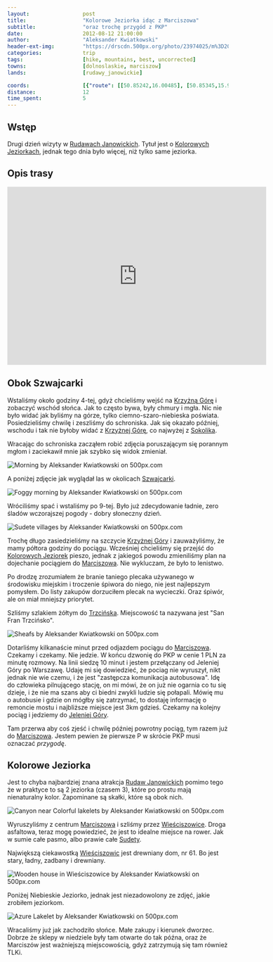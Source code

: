 ```yaml
---
layout:                 post
title:                  "Kolorowe Jeziorka idąc z Marciszowa"
subtitle:               "oraz trochę przygód z PKP"
date:                   2012-08-12 21:00:00
author:                 "Aleksander Kwiatkowski"
header-ext-img:         "https://drscdn.500px.org/photo/23974025/m%3D2048/ae3e7c8b21dabc52db3613217e155890"
categories:             trip
tags:                   [hike, mountains, best, uncorrected]
towns:                  [dolnoslaskie, marciszow]
lands:                  [rudawy_janowickie]

coords:                 [{"route": [[50.85242,16.00485], [50.85345,15.99515], [50.83697,15.97112], [50.81984,15.97446]], "type": "hike"}, {"route": [[50.86322,15.87262], [50.86609,15.87000], [50.86403,15.86859]], "type": "hike"}, {"route": [[50.86319,15.87284], [50.86666,15.88047], [50.87327,15.87850], [50.87842,15.87138], [50.88348,15.87090]], "type": "hike"}]
distance:               12
time_spent:             5
---
```


[wiki-rudawy]:          https://pl.wikipedia.org/wiki/Rudawy_Janowickie
[wiki-janowice]:        https://pl.wikipedia.org/wiki/Janowice_Wielkie
[wiki-bolczow]:         https://pl.wikipedia.org/wiki/Zamek_Bolcz%C3%B3w
[wiki-karpnicka]:       https://pl.wikipedia.org/wiki/Prze%C5%82%C4%99cz_Karpnicka
[wiki-szwajcarka]:      https://pl.wikipedia.org/wiki/Szwajcarka

[wiki-krzyzna]:         https://pl.wikipedia.org/wiki/Krzy%C5%BCna_G%C3%B3ra
[wiki-kolorowe]:        https://pl.wikipedia.org/wiki/Kolorowe_jeziorka
[wiki-sokolik]:         https://pl.wikipedia.org/wiki/Sokolik
[wiki-trzcinsko]:       https://pl.wikipedia.org/wiki/Marcisz%C3%B3w
[wiki-marciszow]:       https://pl.wikipedia.org/wiki/Trzci%C5%84sko
[wiki-jelenia]:         https://pl.wikipedia.org/wiki/Jelenia_G%C3%B3ra
[wiki-wiesciszowice]:   https://pl.wikipedia.org/wiki/Wie%C5%9Bciszowice
[wiki-sudety]:          https://pl.wikipedia.org/wiki/Sudety

[szwajcarka]:           http://schronisko-szwajcarka.pl/

Wstęp
-----

Drugi dzień wizyty w [Rudawach Janowickich][wiki-rudawy]. Tytuł jest o [Kolorowych Jeziorkach][wiki-kolorowe],
jednak tego dnia było więcej, niż tylko same jeziorka.

Opis trasy
----------

<iframe height='405' width='590' frameborder='0' allowtransparency='true' scrolling='no' src='https://www.strava.com/activities/167091755/embed/342c80e847776830ad3a2fdecbf3dea88cd8b292'></iframe>

Obok Szwajcarki
---------------

Wstaliśmy około godziny 4-tej, gdyż chcieliśmy wejść na [Krzyżną Górę][wiki-krzyzna] i zobaczyć wschód słońca.
Jak to często bywa, były chmury i mgła. Nic nie było widać jak byliśmy na górze, tylko ciemno-szaro-niebieska
poświata. Posiedzieliśmy chwilę i zeszliśmy do schroniska. Jak się okazało później, wschodu i tak nie byłoby
widać z [Krzyżnej Górę][wiki-krzyzna], co najwyżej z [Sokolika][wiki-sokolik].

Wracając do schroniska zacząłem robić zdjęcia poruszającym się porannym mgłom i zaciekawił mnie jak
szybko się widok zmieniał.

<div class='pixels-photo'>
  <p>
    <img src='https://drscdn.500px.org/photo/28531955/m%3D900/5a85d10c43aac9117a79bc03182100f7' alt='Morning by Aleksander Kwiatkowski on 500px.com'>
  </p>
  <a href='https://500px.com/photo/28531955/morning-by-aleksander-kwiatkowski' alt='Morning by Aleksander Kwiatkowski on 500px.com'></a>
</div>
<script type='text/javascript' src='https://500px.com/embed.js'></script>

A poniżej zdjęcie jak wyglądał las w okolicach [Szwajcarki][wiki-szwajcarka].

<div class='pixels-photo'>
  <p>
    <img src='https://drscdn.500px.org/photo/23973701/m%3D900/7a7d25bf134f7633f71f721f2350d66d' alt='Foggy morning by Aleksander Kwiatkowski on 500px.com'>
  </p>
  <a href='https://500px.com/photo/23973701/foggy-morning-by-aleksander-kwiatkowski' alt='Foggy morning by Aleksander Kwiatkowski on 500px.com'></a>
</div>
<script type='text/javascript' src='https://500px.com/embed.js'></script>

Wróciliśmy spać i wstaliśmy po 9-tej. Było już zdecydowanie ładnie, zero śladów wczorajszej pogody -
dobry słoneczny dzień.

<div class='pixels-photo'>
  <p>
    <img src='https://drscdn.500px.org/photo/28534307/m%3D900/9a5c690b26a31a6e8de2f274a46e4ac1' alt='Sudete villages by Aleksander Kwiatkowski on 500px.com'>
  </p>
  <a href='https://500px.com/photo/28534307/sudete-villages-by-aleksander-kwiatkowski' alt='Sudete villages by Aleksander Kwiatkowski on 500px.com'></a>
</div>
<script type='text/javascript' src='https://500px.com/embed.js'></script>

Trochę długo zasiedzieliśmy na szczycie [Krzyżnej Góry][wiki-krzyzna] i zauważyliśmy, że mamy półtora godziny do pociągu.
Wcześniej chcieliśmy się przejść do [Kolorowych Jeziorek][wiki-kolorowe] pieszo, jednak z jakiegoś
powodu zmieniliśmy plan na dojechanie pociągiem do [Marciszowa][wiki-marciszow]. Nie wykluczam, że było to
lenistwo.

Po drodzę zrozumiałem że branie taniego plecaka używanego w środowisku miejskim i troczenie śpiwora do niego,
nie jest najlepszym pomysłem. Do listy zakupów dorzuciłem plecak na wycieczki. Oraz śpiwór, ale on miał mniejszy priorytet.

Szliśmy szlakiem żółtym do [Trzcińska][wiki-trzcinsko]. Miejscowość ta nazywana jest "San Fran Trzcińsko".

<div class='pixels-photo'>
  <p>
    <img src='https://drscdn.500px.org/photo/28571655/m%3D900/3cae13cb1b4fab003e47515009e78a6e' alt='Sheafs by Aleksander Kwiatkowski on 500px.com'>
  </p>
  <a href='https://500px.com/photo/28571655/sheafs-by-aleksander-kwiatkowski' alt='Sheafs by Aleksander Kwiatkowski on 500px.com'></a>
</div>
<script type='text/javascript' src='https://500px.com/embed.js'></script>

Dotarliśmy kilkanaście minut przed odjazdem pociągu do [Marciszowa][wiki-marciszow]. Czekamy i czekamy. Nie jedzie.
W końcu dzwonię do PKP w cenie 1 PLN za minutę rozmowy. Na linii siedzę 10 minut i jestem przełączany od
Jeleniej Góry po Warszawę. Udaję mi się dowiedzieć, że pociag nie wyruszył, nikt jednak nie wie czemu, i że
jest "zastępcza komunikacja autobusowa". Idę do człowieka pilnującego stację, on mi mówi, że on już nie ogarnia
co tu się dzieje, i że nie ma szans aby ci biedni zwykli ludzie się połapali. Mówię mu o autobusie i gdzie on mógłby się
zatrzymać, to dostaję informację o remoncie mostu i najbliższe miejsce jest 3km gdzieś. Czekamy na kolejny pociąg
i jedziemy do [Jeleniej Góry][wiki-jelenia].

Tam przerwa aby coś zjeść i chwilę później powrotny pociąg, tym razem już do [Marciszowa][wiki-marciszow]. Jestem
pewien że pierwsze P w skrócie PKP musi oznaczać *przygodę*.

Kolorowe Jeziorka
-----------------

Jest to chyba najbardziej znana atrakcja [Rudaw Janowickich][wiki-rudawy] pomimo tego że w praktyce to są
2 jeziorka (czasem 3), które po prostu mają nienaturalny kolor. Zapominane są skałki, które są obok nich.

<div class='pixels-photo'>
  <p>
    <img src='https://drscdn.500px.org/photo/28370503/m%3D900/1c858f2668f268d404828f0794b062ee' alt='Canyon near Colorful lakelets by Aleksander Kwiatkowski on 500px.com'>
  </p>
  <a href='https://500px.com/photo/28370503/canyon-near-colorful-lakelets-by-aleksander-kwiatkowski' alt='Canyon near Colorful lakelets by Aleksander Kwiatkowski on 500px.com'></a>
</div>
<script type='text/javascript' src='https://500px.com/embed.js'></script>

Wyruszyliśmy z centrum [Marciszowa][wiki-marciszow] i szliśmy przez [Wieściszowice][wiki-wiesciszowice].
Droga asfaltowa, teraz mogę powiedzieć, że jest to idealne miejsce na rower. Jak w sumie całe pasmo, albo prawie
całe [Sudety][wiki-sudety].

Największą ciekawostką [Wieściszowic][wiki-wiesciszowice] jest drewniany dom, nr 61. Bo jest stary, ładny,
zadbany i drewniany.

<div class='pixels-photo'>
  <p>
    <img src='https://drscdn.500px.org/photo/23973831/m%3D900/30e6173445c56f66082a9c3b7237f7b6' alt='Wooden house in Wieściszowice by Aleksander Kwiatkowski on 500px.com'>
  </p>
  <a href='https://500px.com/photo/23973831/wooden-house-in-wie%C5%9Bciszowice-by-aleksander-kwiatkowski' alt='Wooden house in Wieściszowice by Aleksander Kwiatkowski on 500px.com'></a>
</div>
<script type='text/javascript' src='https://500px.com/embed.js'></script>

Poniżej Niebieskie Jeziorko, jednak jest niezadowolony ze zdjęć, jakie zrobiłem jeziorkom.

<div class='pixels-photo'>
  <p>
    <img src='https://drscdn.500px.org/photo/23974025/m%3D900/26697b4a9426eb5fc2aa202fc61e5101' alt='Azure Lakelet by Aleksander Kwiatkowski on 500px.com'>
  </p>
  <a href='https://500px.com/photo/23974025/azure-lakelet-by-aleksander-kwiatkowski' alt='Azure Lakelet by Aleksander Kwiatkowski on 500px.com'></a>
</div>
<script type='text/javascript' src='https://500px.com/embed.js'></script>

Wracaliśmy już jak zachodziło słońce. Małe zakupy i kierunek dworzec. Dobrze że sklepy w niedziele były
tam otwarte do tak późna, oraz że Marciszów jest ważniejszą miejscowością, gdyż zatrzymują się tam
również TLKi.
